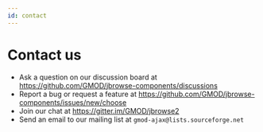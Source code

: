 ```yaml
---
id: contact
---
```


# Contact us

- Ask a question on our discussion board at
  https://github.com/GMOD/jbrowse-components/discussions
- Report a bug or request a feature at
  https://github.com/GMOD/jbrowse-components/issues/new/choose
- Join our chat at https://gitter.im/GMOD/jbrowse2
- Send an email to our mailing list at `gmod-ajax@lists.sourceforge.net`
